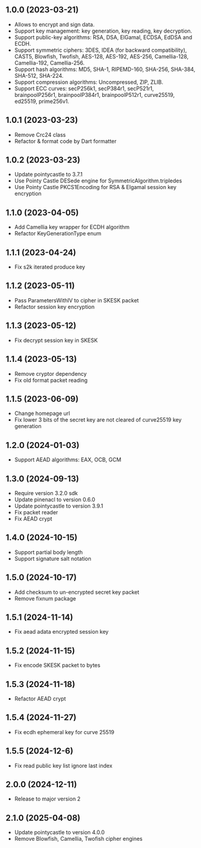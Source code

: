 ## 1.0.0 (2023-03-21)
- Allows to encrypt and sign data.
- Support key management: key generation, key reading, key decryption.
- Support public-key algorithms: RSA, DSA, ElGamal, ECDSA, EdDSA and ECDH.
- Support symmetric ciphers: 3DES, IDEA (for backward compatibility), CAST5, Blowfish, Twofish, AES-128, AES-192, AES-256, Camellia-128, Camellia-192, Camellia-256.
- Support hash algorithms: MD5, SHA-1, RIPEMD-160, SHA-256, SHA-384, SHA-512, SHA-224.
- Support compression algorithms: Uncompressed, ZIP, ZLIB.
- Support ECC curves: secP256k1, secP384r1, secP521r1, brainpoolP256r1, brainpoolP384r1, brainpoolP512r1, curve25519, ed25519, prime256v1.

## 1.0.1 (2023-03-23)
- Remove Crc24 class
- Refactor & format code by Dart formatter

## 1.0.2 (2023-03-23)
- Update pointycastle to 3.7.1
- Use Pointy Castle DESede engine for SymmetricAlgorithm.tripledes
- Use Pointy Castle PKCS1Encoding for RSA & Elgamal session key encryption

## 1.1.0 (2023-04-05)
- Add Camellia key wrapper for ECDH algorithm
- Refactor KeyGenerationType enum

## 1.1.1 (2023-04-24)
- Fix s2k iterated produce key

## 1.1.2 (2023-05-11)
- Pass ParametersWithIV to cipher in SKESK packet
- Refactor session key encryption

## 1.1.3 (2023-05-12)
- Fix decrypt session key in SKESK

## 1.1.4 (2023-05-13)
- Remove cryptor dependency
- Fix old format packet reading

## 1.1.5 (2023-06-09)
- Change homepage url
- Fix lower 3 bits of the secret key are not cleared of curve25519 key generation

## 1.2.0 (2024-01-03)
- Support AEAD algorithms: EAX, OCB, GCM

## 1.3.0 (2024-09-13)
- Require version 3.2.0 sdk
- Update pinenacl to version 0.6.0
- Update pointycastle to version 3.9.1
- Fix packet reader
- Fix AEAD crypt

## 1.4.0 (2024-10-15)
- Support partial body length
- Support signature salt notation

## 1.5.0 (2024-10-17)
- Add checksum to un-encrypted secret key packet 
- Remove fixnum package

## 1.5.1 (2024-11-14)
- Fix aead adata encrypted session key

## 1.5.2 (2024-11-15)
- Fix encode SKESK packet to bytes

## 1.5.3 (2024-11-18)
- Refactor AEAD crypt

## 1.5.4 (2024-11-27)
- Fix ecdh ephemeral key for curve 25519

## 1.5.5 (2024-12-6)
- Fix read public key list ignore last index

## 2.0.0 (2024-12-11)
- Release to major version 2

## 2.1.0 (2025-04-08)
- Update pointycastle to version 4.0.0
- Remove Blowfish, Camellia, Twofish cipher engines
